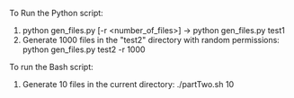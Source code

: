 To Run the Python script:
  1) python gen_files.py <directory> [-r <number_of_files>] -> python gen_files.py test1
  2) Generate 1000 files in the "test2" directory with random permissions:
    python gen_files.py test2 -r 1000

To run the Bash script:
  1) Generate 10 files in the current directory: ./partTwo.sh 10
